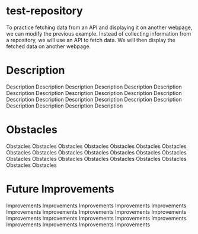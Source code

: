# test-repository
To practice fetching data from an API and displaying it on another webpage, we can modify the previous example. Instead of collecting information from a repository, we will use an API to fetch data. We will then display the fetched data on another webpage.

# Description 

Description Description Description Description Description Description Description Description Description Description Description Description Description
Description Description Description Description Description Description Description Description Description


# Obstacles

Obstacles Obstacles Obstacles Obstacles Obstacles Obstacles Obstacles Obstacles Obstacles Obstacles Obstacles Obstacles Obstacles Obstacles Obstacles
Obstacles Obstacles Obstacles Obstacles Obstacles Obstacles Obstacles Obstacles

# Future Improvements

Improvements Improvements Improvements Improvements Improvements Improvements Improvements Improvements Improvements Improvements Improvements Improvements
Improvements Improvements Improvements Improvements Improvements Improvements Improvements
